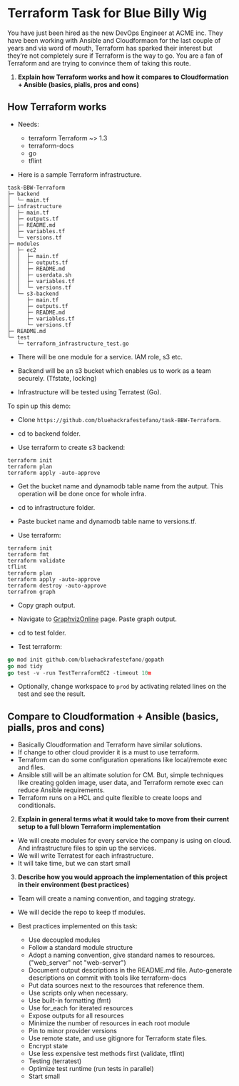 # Terraform Task for Blue Billy Wig

You have just been hired as the new DevOps Engineer at ACME inc. They have been working with Ansible and Cloudformaon for the last couple of years and via word of mouth, Terraform has sparked their interest but they’re not completely sure if Terraform is the way to go. You are a fan of Terraform and are trying to convince them of taking this route.

1. **Explain how Terraform works and how it compares to Cloudformation + Ansible (basics, pialls, pros and cons)**

## How Terraform works
- Needs:
  - terraform Terraform ~> 1.3
  - terraform-docs
  - go
  - tflint

- Here is a sample Terraform infrastructure.
```
task-BBW-Terraform
├─ backend
│  └─ main.tf
├─ infrastructure
│  ├─ main.tf
│  ├─ outputs.tf
│  ├─ README.md
│  ├─ variables.tf
│  └─ versions.tf
├─ modules
│  ├─ ec2
│  │  ├─ main.tf
│  │  ├─ outputs.tf
│  │  ├─ README.md
│  │  ├─ userdata.sh
│  │  ├─ variables.tf
│  │  └─ versions.tf
│  └─ s3-backend
│     ├─ main.tf
│     ├─ outputs.tf
│     ├─ README.md
│     ├─ variables.tf
│     └─ versions.tf
├─ README.md
└─ test
   └─ terraform_infrastructure_test.go
```

- There will be one module for a service. IAM role, s3 etc.

- Backend will be an s3 bucket which enables us to work as a team securely. (Tfstate, locking) 

- Infrastructure will be tested using Terratest (Go).

To spin up this demo:
- Clone `https://github.com/bluehackrafestefano/task-BBW-Terraform`.

- cd to backend folder.
- Use terraform to create s3 backend:
```hcl
terraform init
terraform plan
terraform apply -auto-approve
```

- Get the bucket name and dynamodb table name from the autput. This operation will be done once for whole infra.

- cd to infrastructure folder.

- Paste bucket name and dynamodb table name to versions.tf.

- Use terraform:
```hcl
terraform init
terraform fmt
terraform validate
tflint
terraform plan
terraform apply -auto-approve
terraform destroy -auto-approve
terrafrom graph
```

- Copy graph output.

- Navigate to [GraphvizOnline](https://dreampuf.github.io/GraphvizOnline) page. Paste graph output.

- cd to test folder.

- Test terraform:
```go
go mod init github.com/bluehackrafestefano/gopath
go mod tidy
go test -v -run TestTerraformEC2 -timeout 10m
```
- Optionally, change workspace to `prod` by activating related lines on the test and see the result.

## Compare to Cloudformation + Ansible (basics, pialls, pros and cons)
- Basically Cloudformation and Terraform have similar solutions.
- If change to other cloud provider it is a must to use terraform.
- Terraform can do some configuration operations like local/remote exec and files.
- Ansible still will be an altimate solution for CM. But, simple techniques like creating golden image, user data, and Terraform remote exec can reduce Ansible requirements.
- Terraform runs on a HCL and quite flexible to create loops and conditionals.


2. **Explain in general terms what it would take to move from their current setup to a full blown Terraform implementation**

- We will create modules for every service the company is using on cloud. And infrastructure files to spin up the services. 
- We will write Terratest for each infrastructure.
- It will take time, but we can start small


3. **Describe how you would approach the implementation of this project in their environment (best practices)**

- Team will create a naming convention, and tagging strategy.

- We will decide the repo to keep tf modules.

- Best practices implemented on this task:
  - Use decoupled modules
  - Follow a standard module structure
  - Adopt a naming convention, give standard names to resources. ("web_server" not "web-server")
  - Document output descriptions in the README.md file. Auto-generate descriptions on commit with tools like terraform-docs
  - Put data sources next to the resources that reference them.
  - Use scripts only when necessary.
  - Use built-in formatting (fmt)
  - Use for_each for iterated resources
  - Expose outputs for all resources
  - Minimize the number of resources in each root module
  - Pin to minor provider versions
  - Use remote state, and use gitignore for Terraform state files.
  - Encrypt state
  - Use less expensive test methods first (validate, tflint)
  - Testing (terratest)
  - Optimize test runtime (run tests in parallel)
  - Start small
